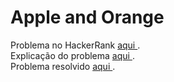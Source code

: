 # Apple and Orange

Problema no HackerRank <a href="https://www.hackerrank.com/challenges/apple-and-orange/problem"> aqui </a>.
</br>
Explicação do problema <a href="./Problem.pdf"> aqui </a>.
</br>
Problema resolvido <a href="./submission.js"> aqui </a>.